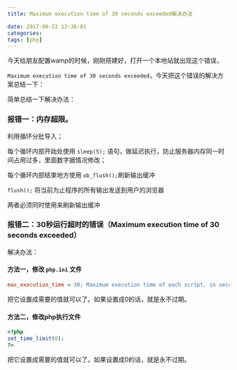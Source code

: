 ```yaml
---
title: Maximum execution time of 30 seconds exceeded解决办法

date: 2017-06-22 13:36:01
categories:
tags: [php]
---
```

今天给朋友配置wamp的时候，刚刚搭建好，打开一个本地站就出现这个错误，

`Maximum execution time of 30 seconds exceeded`，今天把这个错误的解决方案总结一下：

简单总结一下解决办法：

### 报错一：内存超限。

利用循环分批导入；

每个循环内部开始处使用 `sleep(5);` 语句，做延迟执行，防止服务器内存同一时间占用过多，里面数字据情况修改；

每个循环内部结束地方使用 `ob_flush();`刷新输出缓冲

`flush();` 将当前为止程序的所有输出发送到用户的浏览器

两者必须同时使用来刷新输出缓冲

### 报错二：30秒运行超时的错误（Maximum execution time of 30 seconds exceeded）

解决办法：

#### 方法一，修改 `php.ini` 文件

```ini
max_execution_time = 30; Maximum execution time of each script, in seconds
```

把它设置成需要的值就可以了。如果设置成0的话，就是永不过期。

#### 方法二，修改php执行文件

```php
<?php
set_time_limit(0);
?>
```

把它设置成需要的值就可以了。如果设置成0的话，就是永不过期。
